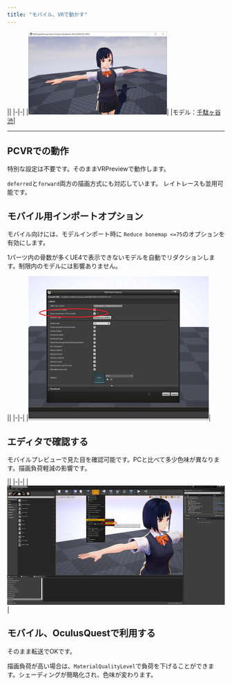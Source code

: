 ```yaml
---
title: "モバイル、VRで動かす"
---
```


||
|-|-|
|[![](./assets/images/small/03b_top.png)](../assets/images/03b_top.png)|
|モデル：[千駄ヶ谷 渋](https://hub.vroid.com/characters/675572020956181239/models/4479743608263344465)|



----

## PCVRでの動作

特別な設定は不要です。そのままVRPreviewで動作します。

`deferred`と`forward`両方の描画方式にも対応しています。
レイトレースも並用可能です。

## モバイル用インポートオプション

モバイル向けには、モデルインポート時に `Reduce bonemap <=75`のオプションを有効にします。

1パーツ内の骨数が多くUE4で表示できないモデルを自動でリダクションします。制限内のモデルには影響ありません。

||
|-|-|
|[![](./assets/images/small/03b_import.png)](../assets/images/03b_import.png)|


## エディタで確認する

モバイルプレビューで見た目を確認可能です。PCと比べて多少色味が異なります。描画負荷軽減の影響です。

||
|-|-|
|[![](./assets/images/small/03b_preview.png)](../assets/images/03b_preview.png)|


## モバイル、OculusQuestで利用する

そのまま転送でOKです。


描画負荷が高い場合は、`MaterialQualityLevel`で負荷を下げることができます。シェーディングが簡略化され、色味が変わります。




